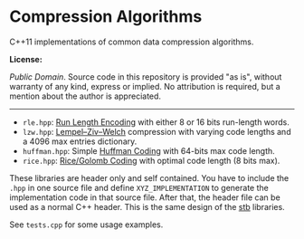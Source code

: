 
# Compression Algorithms

C++11 implementations of common data compression algorithms.

**License:**

*Public Domain*. Source code in this repository is provided "as is", without warranty of any kind,
express or implied. No attribution is required, but a mention about the author is appreciated.

----

- `rle.hpp`: [Run Length Encoding](https://en.wikipedia.org/wiki/Run-length_encoding) with either 8 or 16 bits run-length words.
- `lzw.hpp`: [Lempel–Ziv–Welch](https://en.wikipedia.org/wiki/Lempel%E2%80%93Ziv%E2%80%93Welch) compression with varying code lengths and a 4096 max entries dictionary.
- `huffman.hpp`: Simple [Huffman Coding](https://en.wikipedia.org/wiki/Huffman_coding) with 64-bits max code length.
- `rice.hpp`: [Rice/Golomb Coding](https://en.wikipedia.org/wiki/Golomb_coding) with optimal code length (8 bits max).

These libraries are header only and self contained. You have to include the `.hpp` in one source file
and define `XYZ_IMPLEMENTATION` to generate the implementation code in that source file. After that,
the header file can be used as a normal C++ header. This is the same design of the [stb](https://github.com/nothings/stb) libraries.

See `tests.cpp` for some usage examples.

